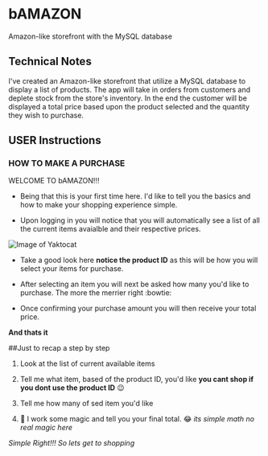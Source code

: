 # bAMAZON
Amazon-like storefront with the MySQL database

## Technical Notes

I've created an Amazon-like storefront that utilize a MySQL database to display a list of products. The app will take in orders from customers and deplete stock from the store's inventory. In the end the customer will be displayed a total price based upon the product selected and the quantity they wish to purchase.

## USER Instructions

### HOW TO MAKE A PURCHASE

WELCOME TO bAMAZON!!!

* Being that this is your first time here. I'd like to tell you the basics and how to make your shopping experience simple. 

* Upon logging in you will notice that you will automatically see a list of all the current items avaialble and their respective prices.

![Image of Yaktocat](bamazon/images/ProductListView.jpeg)

* Take a good look here **notice the product ID** as this will be how you will select your items for purchase.

* After selecting an item you will next be asked how many you'd like to purchase. The more the merrier right :bowtie:

* Once confirming your purchase amount you will then receive your total price.

**And thats it**

##Just to recap a step by step

1. Look at the list of current available items

2. Tell me what item, based of the product ID, you'd like **you cant shop if you dont use the product ID** :wink:

3. Tell me how many of sed item you'd like

4. :crystal_ball: I work some magic and tell you your final total. :joy: _its simple math no real magic here_ 

_Simple Right!!! So lets get to shopping_


